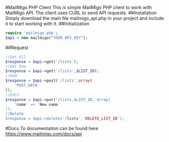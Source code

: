 #MailMigo PHP Client
This is simple MailMigo PHP client to work with MailMigo API. The client uses CURL to send API requests.
##Installation
Simply download the main file mailmigo_api.php in your project and include it to start working with it.
##Initialization
```php
require 'mailmigo.php';
$api = new mailmigo("YOUR_API_KEY");
```

##Request
```php
//Get All
$response = $api->get('/lists');
//Get One
$response = $api->get('/lists',$LIST_ID);
//Add
$response = $api->post('/lists',array(
    'POST_DATA'
));
//Edit
$response = $api->put('/lists,$LIST_ID, array(
    'name' => 'New name'
));
//Delete
$response = $api->delete('/lists','DELETE_LIST_ID');
```

#Docs
To documentation can be found here https://www.mailmigo.com/docs/api
